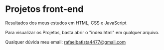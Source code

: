# Projetos front-end
Resultados dos meus estudos em HTML, CSS e JavaScript

Para visualizar os Projetos, basta abrir o "index.html" em qualquer arquivo.

Qualquer dúvida meu email: rafaelbatista4477@gmail.com
